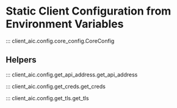 # Static Client Configuration from Environment Variables

::: client_aic.config.core_config.CoreConfig

## Helpers

::: client_aic.config.get_api_address.get_api_address

::: client_aic.config.get_creds.get_creds

::: client_aic.config.get_tls.get_tls
